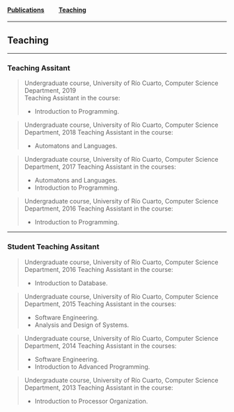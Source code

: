 #### [Publications](/publications)&nbsp;   &nbsp;   &nbsp;   &nbsp;   &nbsp; [Teaching](/teaching)&nbsp;   &nbsp;   &nbsp;   &nbsp;   &nbsp;   

---

## Teaching

---

### Teaching Assitant


> Undergraduate course, University of Río Cuarto, Computer Science Department, 2019<br>
> Teaching Assistant in the course:
> - Introduction to Programming.


> Undergraduate course, University of Río Cuarto, Computer Science Department, 2018
> Teaching Assistant in the course:
> - Automatons and Languages.


> Undergraduate course, University of Río Cuarto, Computer Science Department, 2017
> Teaching Assistant in the courses: 
> - Automatons and Languages.
> - Introduction to Programming.


> Undergraduate course, University of Río Cuarto, Computer Science Department, 2016
> Teaching Assistant in the course:
> - Introduction to Programming.

---

### Student Teaching Assitant


> Undergraduate course, University of Río Cuarto, Computer Science Department, 2016
> Teaching Assistant in the course:
> - Introduction to Database.


> Undergraduate course, University of Río Cuarto, Computer Science Department, 2015
> Teaching Assistant in the courses:
> - Software Engineering.
> - Analysis and Design of Systems.

> Undergraduate course, University of Río Cuarto, Computer Science Department, 2014
> Teaching Assistant in the courses:
> - Software Engineering.
> - Introduction to Advanced Programming.

> Undergraduate course, University of Río Cuarto, Computer Science Department, 2013
> Teaching Assistant in the course:
> - Introduction to Processor Organization.